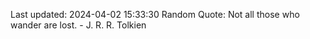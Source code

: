 Last updated: 2024-04-02 15:33:30
Random Quote: Not all those who wander are lost. - J. R. R. Tolkien